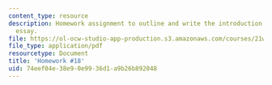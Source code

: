 ```yaml
---
content_type: resource
description: Homework assignment to outline and write the introduction to a science
  essay.
file: https://ol-ocw-studio-app-production.s3.amazonaws.com/courses/21w-777-the-science-essay-spring-2009/74eef04e38e90e9936d1a9b26b892048_MIT21W_777s09_assn17_hw18.pdf
file_type: application/pdf
resourcetype: Document
title: 'Homework #18'
uid: 74eef04e-38e9-0e99-36d1-a9b26b892048
---
```

